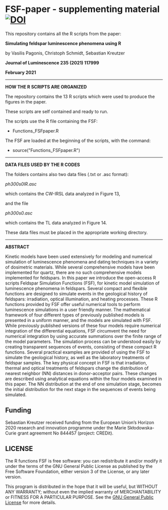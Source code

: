 # FSF-paper - supplementing material [![DOI](https://zenodo.org/badge/DOI/10.5281/zenodo.4429270.svg)](https://doi.org/10.5281/zenodo.4429270)

This repository contains all the R scripts from the paper:

**Simulating feldspar luminescence phenomena using R**

by Vasilis Pagonis, Christoph Schmidt, Sebastian Kreutzer

**Journal of Luminescence 235 (2021) 117999**

**February 2021**


__________________________________
**HOW THE R SCRIPTS ARE ORGANIZED**

The repository contains the 13 R scripts which were used to produce the figures in the paper.

These scripts are self contained and ready to run.

The scripts use the R file containing the FSF:

- Functions_FSFpaper.R 

The FSF are loaded at the beginning of the scripts, with the command:

- source("Functions_FSFpaper.R") 
__________________________________

**DATA FILES USED BY THE R CODES**

The folders  contains also two data files (.txt or .asc format):

_ph300s0IR.asc_

which contains the CW-IRSL data analyzed in Figure 13,

and the file

_ph300s0.asc_


which contains the TL data analyzed in Figure 14.

These data files  must be placed in the appropriate working directory.
__________________________________

**ABSTRACT**

 Kinetic models have been used extensively for modeling and numerical simulation of luminescence phenomena and dating techniques in a variety of dosimetric materials. While several comprehensive models have been implemented for quartz, there are no such comprehensive models implemented for feldspars. In this paper we introduce the open-access R scripts Feldspar Simulation Functions (FSF), for kinetic model simulation of luminescence phenomena in feldspars. Several compact and flexible functions are designed to simulate events in the geological history of feldspars: irradiation, optical illumination, and heating processes. These R functions provided by FSF offer useful numerical tools to perform luminescence simulations in a user friendly manner. The mathematical framework of four different types of previously published models is presented in a uniform manner, and the models are simulated with FSF. While previously published versions of these four models require numerical integration of the differential equations, FSF circumvent the need for numerical integration by using accurate summations over the finite range of the model parameters. The simulation process can be understood easily by creating transparent sequences of events, consisting of these compact R functions. Several practical examples are provided of using the FSF to simulate the geological history, as well as the laboratory treatments of feldspar samples. The key physical concept in FSF is that irradiation, thermal and optical treatments of feldspars change the distribution of nearest neighbor (NN) distances in donor-acceptor pairs. These changes are described using analytical equations within the four models examined in this paper. 
The NN distribution at the end of one simulation stage, becomes the initial distribution for the next stage in the sequences of events being simulated.

## <span class="glyphicon glyphicon-euro"></span> Funding

Sebastian Kreutzer received funding from the European Union’s Horizon 2020 research and innovation programme under the
Marie Skłodowska-Curie grant agreement No 844457 (project: CREDit).

## LICENSE

The R functions FSF is free software: you can redistribute it and/or modify it
under the terms of the GNU General Public License as published by the
Free Software Foundation, either version 3 of the License, or any later
version.

This program is distributed in the hope that it will be useful, but
WITHOUT ANY WARRANTY; without even the implied warranty of
MERCHANTABILITY or FITNESS FOR A PARTICULAR PURPOSE. See the [GNU
General Public
License](https://github.com/vpagonis/FSF-paper/blob/master/LICENSE) for
more details.



